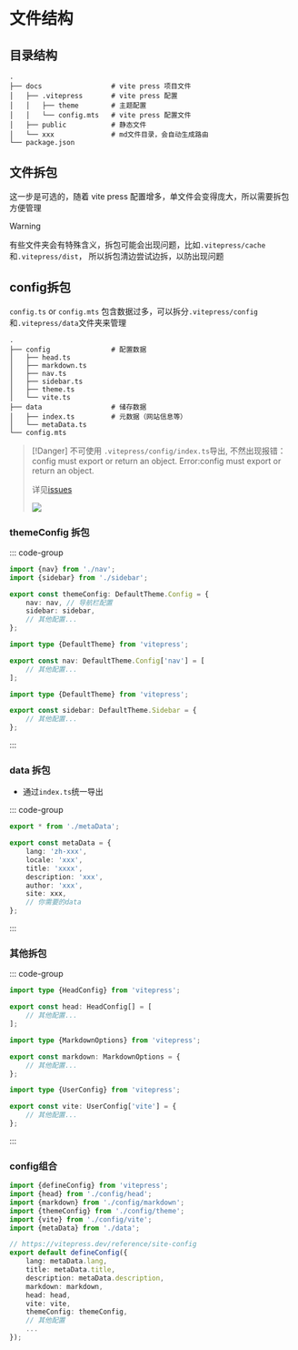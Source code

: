 # 文件结构

## 目录结构

```text
.
├── docs                 # vite press 项目文件
│   ├── .vitepress       # vite press 配置
│   │   ├── theme        # 主题配置
│   │   └── config.mts   # vite press 配置文件
│   ├── public           # 静态文件
│   └── xxx              # md文件目录，会自动生成路由
└── package.json
```

## 文件拆包

这一步是可选的，随着 vite press 配置增多，单文件会变得庞大，所以需要拆包方便管理

> [!WARNING]
> 有些文件夹会有特殊含义，拆包可能会出现问题，比如`.vitepress/cache`和`.vitepress/dist`，
> 所以拆包清边尝试边拆，以防出现问题

## config拆包

`config.ts` or `config.mts` 包含数据过多，可以拆分`.vitepress/config`和`.vitepress/data`文件夹来管理

```text
.
├── config               # 配置数据
│   ├── head.ts
│   ├── markdown.ts
│   ├── nav.ts
│   ├── sidebar.ts
│   ├── theme.ts
│   └── vite.ts
├── data                 # 储存数据
│   ├── index.ts         # 元数据（网站信息等）
│   └── metaData.ts
└── config.mts
```

> [!Danger]
> 不可使用 `.vitepress/config/index.ts`导出, 不然出现报错：config must export or return an object. Error:config must
> export or return an object.
>
> 详见[issues](https://github.com/vuejs/vitepress/issues/4036)
>
> ![](https://dxytoll-img-1304942391.cos.ap-nanjing.myqcloud.com/img/202411160249167.png)

### themeConfig 拆包

::: code-group

```ts [config/theme.ts]
import {nav} from './nav';
import {sidebar} from './sidebar';

export const themeConfig: DefaultTheme.Config = {
    nav: nav, // 导航栏配置
    sidebar: sidebar,
    // 其他配置...
};
```

```ts [config/nav.ts]
import type {DefaultTheme} from 'vitepress';

export const nav: DefaultTheme.Config['nav'] = [
    // 其他配置...
];
```

```ts [config/sidebar.ts]
import type {DefaultTheme} from 'vitepress';

export const sidebar: DefaultTheme.Sidebar = {
    // 其他配置...
};
```

:::

### data 拆包

* 通过`index.ts`统一导出

::: code-group

```ts [data/index.ts]
export * from './metaData';
```

```ts [data/metaData.ts]
export const metaData = {
    lang: 'zh-xxx',
    locale: 'xxx',
    title: 'xxxx',
    description: 'xxx',
    author: 'xxx',
    site: xxx,
    // 你需要的data
};
```

:::

### 其他拆包

::: code-group

```ts [config/head.ts]
import type {HeadConfig} from 'vitepress';

export const head: HeadConfig[] = [
    // 其他配置...
];
```

```ts [config/markdown.ts]
import type {MarkdownOptions} from 'vitepress';

export const markdown: MarkdownOptions = {
    // 其他配置...
};
```

```ts [config/vite.ts]
import type {UserConfig} from 'vitepress';

export const vite: UserConfig['vite'] = {
    // 其他配置...
};
```

:::

### config组合

```ts [config.mts]
import {defineConfig} from 'vitepress';
import {head} from './config/head';
import {markdown} from './config/markdown';
import {themeConfig} from './config/theme';
import {vite} from './config/vite';
import {metaData} from './data';

// https://vitepress.dev/reference/site-config
export default defineConfig({
    lang: metaData.lang,
    title: metaData.title,
    description: metaData.description,
    markdown: markdown,
    head: head,
    vite: vite,
    themeConfig: themeConfig,
    // 其他配置
    ...
});
```
